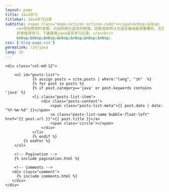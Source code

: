 ```yaml
---
layout: page
title: Java学习
titlebar: Java学习记录
subtitle: <span class="mega-octicon octicon-code"></span>&nbsp;&nbsp;
     <a>现在框架的发展，已经到弱化语言的程度，但是我依然认为语言基础是很重要的，尤其是一些触类旁通的思想
     非常值得学习，下面是我java语言学习记录。</a><br/>
     &nbsp;&nbsp;&nbsp;&nbsp;&nbsp;&nbsp;&nbsp; 
css: ['blog-page.css']
permalink: /zh/java
lang: zh
---
```



<div class="row">

    <div class="col-md-12">

        <ul id="posts-list">
                {% assign posts = site.posts | where:"lang", "zh"  %}
                {% for post in posts %}
                {% if post.category=='java' or post.keywords contains 'java' %}
                <li class="posts-list-item">
                    <div class="posts-content">
                        <span class="posts-list-meta">{{ post.date | date: "%Y-%m-%d" }}</span>
                        <a class="posts-list-name bubble-float-left" href="{{ post.url }}">{{ post.title }}</a>
                        <span class='circle'></span>
                    </div>
                </li>
                {% endif %}
            {% endfor %}
        </ul> 

        <!-- Pagination -->
        {% include pagination.html %}

        <!-- Comments -->
       <div class="comment">
         {% include comments.html %}
       </div>
    </div>

</div>
<script>
    $(document).ready(function(){

        // Enable bootstrap tooltip
        $("body").tooltip({ selector: '[data-toggle=tooltip]' });

    });
</script>